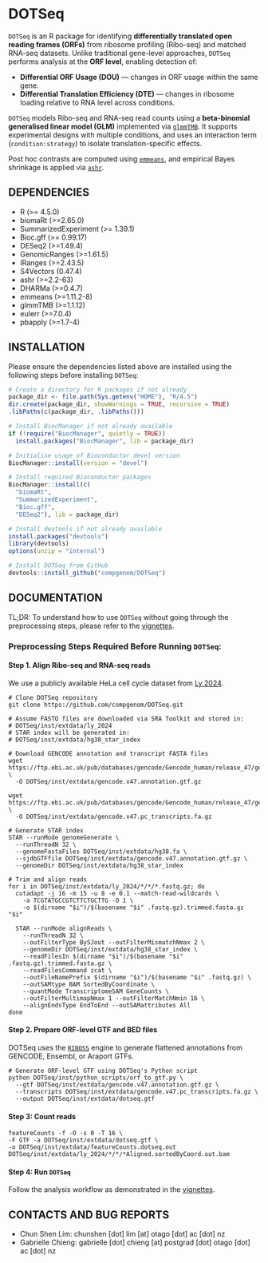 # DOTSeq

`DOTSeq` is an R package for identifying **differentially translated open reading frames (ORFs)** from ribosome profiling (Ribo-seq) and matched RNA-seq datasets. Unlike traditional gene-level approaches, `DOTSeq` performs analysis at the **ORF level**, enabling detection of:

- **Differential ORF Usage (DOU)** — changes in ORF usage within the same gene.
- **Differential Translation Efficiency (DTE)** — changes in ribosome loading relative to RNA level across conditions.

`DOTSeq` models Ribo-seq and RNA-seq read counts using a **beta-binomial generalised linear model (GLM)** implemented via [`glmmTMB`](https://cran.r-project.org/web/packages/glmmTMB/index.html). It supports experimental designs with multiple conditions, and uses an interaction term (`condition:strategy`) to isolate translation-specific effects.

Post hoc contrasts are computed using [`emmeans`](https://cran.r-project.org/web/packages/emmeans/index.html), and empirical Bayes shrinkage is applied via [`ashr`](https://cran.r-project.org/web/packages/ashr/index.html).


## DEPENDENCIES
* R (>= 4.5.0)
* biomaRt (>=2.65.0)
* SummarizedExperiment (>= 1.39.1)
* Bioc.gff (>= 0.99.17)
* DESeq2 (>=1.49.4)
* GenomicRanges (>=1.61.5)
* IRanges (>=2.43.5)
* S4Vectors (0.47.4)
* ashr (>=2.2-63)
* DHARMa (>=0.4.7)
* emmeans (>=1.11.2-8)
* glmmTMB (>=1.1.12)
* eulerr (>=7.0.4)
* pbapply (>=1.7-4)

## INSTALLATION
Please ensure the dependencies listed above are installed using the following steps before installing `DOTSeq`:
```r
# Create a directory for R packages if not already
package_dir <- file.path(Sys.getenv("HOME"), "R/4.5")
dir.create(package_dir, showWarnings = TRUE, recursive = TRUE)
.libPaths(c(package_dir, .libPaths()))

# Install BiocManager if not already available
if (!require("BiocManager", quietly = TRUE))
  install.packages("BiocManager", lib = package_dir)

# Initialise usage of Bioconductor devel version
BiocManager::install(version = "devel")

# Install required Bioconductor packages
BiocManager::install(c(
  "biomaRt",
  "SummarizedExperiment",
  "Bioc.gff", 
  "DESeq2"), lib = package_dir)

# Install devtools if not already available
install.packages("devtools")
library(devtools)
options(unzip = "internal")

# Install DOTSeq from GitHub
devtools::install_github("compgenom/DOTSeq")
```

## DOCUMENTATION
TL;DR: To understand how to use `DOTSeq` without going through the preprocessing steps,
please refer to the [vignettes](https://github.com/compgenom/DOTSeq/tree/main/vignettes).

### Preprocessing Steps Required Before Running `DOTSeq`:

#### Step 1. Align Ribo-seq and RNA-seq reads
We use a publicly available HeLa cell cycle dataset from [Ly 2024](https://pubmed.ncbi.nlm.nih.gov/39443796/). 
```shell
# Clone DOTSeq repository
git clone https://github.com/compgenom/DOTSeq.git

# Assume FASTQ files are downloaded via SRA Toolkit and stored in:
# DOTSeq/inst/extdata/ly_2024
# STAR index will be generated in:
# DOTSeq/inst/extdata/hg38_star_index

# Download GENCODE annotation and transcript FASTA files
wget https://ftp.ebi.ac.uk/pub/databases/gencode/Gencode_human/release_47/gencode.v47.annotation.gtf.gz \
  -O DOTSeq/inst/extdata/gencode.v47.annotation.gtf.gz

wget https://ftp.ebi.ac.uk/pub/databases/gencode/Gencode_human/release_47/gencode.v47.pc_transcripts.fa.gz \
  -O DOTSeq/inst/extdata/gencode.v47.pc_transcripts.fa.gz

# Generate STAR index
STAR --runMode genomeGenerate \
  --runThreadN 32 \
  --genomeFastaFiles DOTSeq/inst/extdata/hg38.fa \
  --sjdbGTFfile DOTSeq/inst/extdata/gencode.v47.annotation.gtf.gz \
  --genomeDir DOTSeq/inst/extdata/hg38_star_index

# Trim and align reads
for i in DOTSeq/inst/extdata/ly_2024/*/*/*.fastq.gz; do
  cutadapt -j 16 -m 15 -u 8 -e 0.1 --match-read-wildcards \
    -a TCGTATGCCGTCTTCTGCTTG -O 1 \
    -o $(dirname "$i")/$(basename "$i" .fastq.gz).trimmed.fasta.gz "$i"

  STAR --runMode alignReads \
    --runThreadN 32 \
    --outFilterType BySJout --outFilterMismatchNmax 2 \
    --genomeDir DOTSeq/inst/extdata/hg38_star_index \
    --readFilesIn $(dirname "$i")/$(basename "$i" .fastq.gz).trimmed.fasta.gz \
    --readFilesCommand zcat \
    --outFileNamePrefix $(dirname "$i")/$(basename "$i" .fastq.gz) \
    --outSAMtype BAM SortedByCoordinate \
    --quantMode TranscriptomeSAM GeneCounts \
    --outFilterMultimapNmax 1 --outFilterMatchNmin 16 \
    --alignEndsType EndToEnd --outSAMattributes All
done
```

#### Step 2. Prepare ORF-level GTF and BED files
DOTSeq uses the [`RIBOSS`](https://github.com/lcscs12345/riboss) engine to generate flattened annotations from 
GENCODE, Ensembl, or Araport GTFs.
```shell
# Generate ORF-level GTF using DOTSeq's Python script
python DOTSeq/inst/python_scripts/orf_to_gtf.py \
  --gtf DOTSeq/inst/extdata/gencode.v47.annotation.gtf.gz \
  --transcripts DOTSeq/inst/extdata/gencode.v47.pc_transcripts.fa.gz \
  --output DOTSeq/inst/extdata/dotseq.gtf
```

#### Step 3: Count reads
```shell
featureCounts -f -O -s 0 -T 16 \
-F GTF -a DOTSeq/inst/extdata/dotseq.gtf \
-o DOTSeq/inst/extdata/featureCounts.dotseq.out DOTSeq/inst/extdata/ly_2024/*/*/*Aligned.sortedByCoord.out.bam
```

#### Step 4: Run `DOTSeq`
Follow the analysis workflow as demonstrated in the [vignettes](https://github.com/compgenom/DOTSeq/tree/main/vignettes).

## CONTACTS AND BUG REPORTS
- Chun Shen Lim: chunshen [dot] lim [at] otago [dot] ac [dot] nz
- Gabrielle Chieng: gabrielle [dot] chieng [at] postgrad [dot] otago [dot] ac [dot] nz


